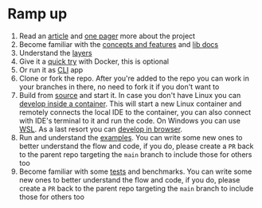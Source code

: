 # Ramp up

1. Read an [article](https://medium.com/system-weakness/hitchhikers-guide-to-building-a-distributed-filesystem-in-rust-the-very-beginning-2c02eb7313e7) and [one pager](The_Hitchhiker_s_Guide_to_Building_an_Encrypted_Filesystem_in_Rust-1.pdf) more about the project
2. Become familiar with the [concepts and features](https://github.com/radumarias/rencfs) and [lib docs](https://docs.rs/rencfs/latest/rencfs)
3. Understand the [layers](https://github.com/radumarias/rencfs/blob/main/website/resources/layers.png)
4. Give it a [quick try](https://github.com/radumarias/rencfs#give-it-a-quick-try-with-docker) with Docker, this is optional
5. Or run it as [CLI](https://github.com/radumarias/rencfs?tab=readme-ov-file#command-line-tool) app
6. Clone or fork the repo. After you're added to the repo you can work in your branches in there, no need to fork it if you don't want to
7. Build from [source](https://github.com/radumarias/rencfs?tab=readme-ov-file) and start it. In case you don't have Linux you can [develop inside a container](https://github.com/radumarias/rencfs?tab=readme-ov-file#developing-inside-a-container). This will start a new Linux container and remotely connects the local IDE to the container, you can also connect with IDE's terminal to it and run the code. On Windows you can use [WSL](https://harsimranmaan.medium.com/install-and-setup-rust-development-environment-on-wsl2-dccb4bf63700). As a last resort you can [develop in browser](https://github.com/radumarias/rencfs/blob/main/README.md#browser).
8. Run and understand the [examples](examples). You can write some new ones to better understand the flow and code, if you do, please create a `PR` back to the parent repo targeting the `main` branch to include those for others too
9. Become familiar with some [tests](https://github.com/radumarias/rencfs/blob/main/src/encryptedfs/test.rs) and benchmarks. You can write some new ones to better understand the flow and code, if you do, please create a `PR` back to the parent repo targeting the `main` branch to include those for others too
